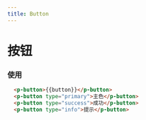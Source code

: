 ```yaml
---
title: Button
---
```


# 按钮
<script>
export default {
  data() {
    return {
      button: '默认'
    }
  }
}
</script>

<template>
  <p-button>{{button}}</p-button>
  <p-button type="primary">主色</p-button>
  <p-button type="success">成功</p-button>
  <p-button type="info">提示</p-button>
</template>


### 使用
```html
  <p-button>{{button}}</p-button>
  <p-button type="primary">主色</p-button>
  <p-button type="success">成功</p-button>
  <p-button type="info">提示</p-button>
```